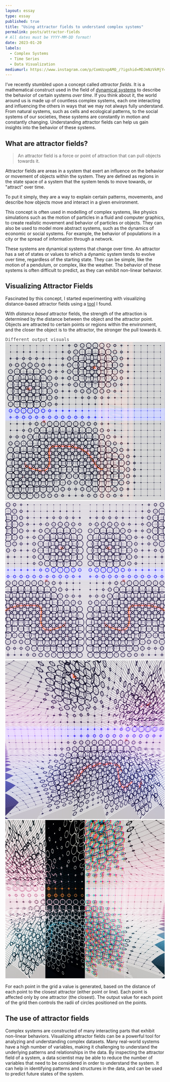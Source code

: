 ```yaml
---
layout: essay
type: essay
published: true
title: "Using attractor fields to understand complex systems"
permalink: posts/attractor-fields
# All dates must be YYYY-MM-DD format!
date: 2023-01-20
labels:
  - Complex Systems
  - Time Series
  - Data Visualization
mediumurl: https://www.instagram.com/p/ComUzxpAMO_/?igshid=MDJmNzVkMjY=
---
```


I’ve recently stumbled upon a concept called *attractor fields*. It is a mathematical construct used in the field of <a href="https://en.m.wikipedia.org/wiki/Dynamical_systems_theory" target="_blank">dynamical systems</a> to describe the behavior of certain systems *over time*. If you think about it, the world around us is made up of countless complex systems, each one interacting and influencing the others in ways that we may not always fully understand. From natural systems, such as cells and ecological patterns, to the social systems of our societies, these systems are constantly in motion and constantly changing. Understanding attractor fields can help us gain insights into the behavior of these systems.

## What are attractor fields? 

> An attractor field is a force or point of attraction that can pull objects towards it.

Attractor fields are areas in a system that exert an influence on the behavior or movement of objects within the system. They are defined as regions in the state space of a system that the system tends to move towards, or "attract" over time.

To put it simply, they are a way to explain certain patterns, movements, and describe how objects move and interact in a given environment.

This concept is often used in modelling of complex systems, like physics simulations such as the motion of particles in a fluid and computer graphics, to create realistic movement and behavior of particles or objects. They can also be used to model more abstract systems, such as the dynamics of economic or social systems. For example, the behavior of populations in a city or the spread of information through a network.

These systems are dynamical systems that change over time. An attractor has a set of states or values to which a dynamic system tends to evolve over time, regardless of the starting state. They can be simple, like the motion of a pendulum, or complex, like the weather. The behavior of these systems is often difficult to predict, as they can exhibit non-linear behavior.

## Visualizing Attractor Fields

Fascinated by this concept, I started experimenting with visualizing distance-based attractor fields using a <a href="https://object-e.net/tools/attractorfields-tools-gh" target="_blank">tool</a> I found.

With *distance based* attractor fields, the strength of the attraction is determined by the distance between the object and the attractor point. Objects are attracted to certain points or regions within the environment, and the closer the object is to the attractor, the stronger the pull towards it.

<div style="color: #454545; font-family: 'Source Code Pro', monospace;" class="no-bottom"> Different output visuals </div>

<div class="ui small rounded images">
  <img class="ui image" src="/images/attractorfields1.png">
  <img class="ui image" src="/images/attractorfields2.png">
  <img class="ui image" src="/images/attractorfields3.png">
  <img class="ui image" src="/images/attractorfields4.jpg">
</div>

For each point in the grid a value is generated, based on the distance of each point to the closest attractor (either point or line). Each point is affected only by one attractor (the closest). The output value for each point of the grid then controls the radii of circles positioned on the points.

## The use of attractor fields

Complex systems are constructed of many interacting parts that exhibit non-linear behaviors. Visualizing attractor fields can be a powerful tool for analyzing and understanding complex datasets. Many real-world systems have a high number of variables, making it challenging to understand the underlying patterns and relationships in the data. By inspecting the attractor field of a system, a data scientist may be able to reduce the number of variables that need to be considered in order to understand the system. It can help in identifying patterns and structures in the data, and can be used to predict future states of the system. 

